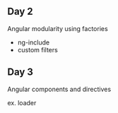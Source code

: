 Day 2
--------
Angular modularity using factories

- ng-include 
- custom filters

Day 3
--------
Angular components and directives

ex. loader 
